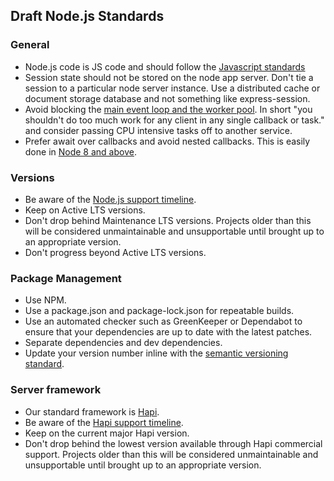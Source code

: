 ## Draft Node.js Standards

### General
* Node.js code is JS code and should follow the [Javascript standards](javascript_standards.md)
* Session state should not be stored on the node app server. Don't tie a session to a particular node server instance. Use a distributed cache or document storage database and not something like express-session. 
* Avoid blocking the [main event loop and the worker pool](https://nodejs.org/en/docs/guides/dont-block-the-event-loop/). In short "you shouldn't do too much work for any client in any single callback or task." and consider passing CPU intensive tasks off to another service.
* Prefer await over callbacks and avoid nested callbacks. This is easily done in [Node 8 and above](https://nodejs.org/api/util.html#util_util_promisify_original).

### Versions

* Be aware of the [Node.js support timeline](https://nodejs.org/en/about/releases).
* Keep on Active LTS versions.
* Don't drop behind Maintenance LTS versions. Projects older than this will be considered unmaintainable and
  unsupportable until brought up to an appropriate version.
* Don't progress beyond Active LTS versions.

### Package Management
* Use NPM.
* Use a package.json and package-lock.json for repeatable builds.
* Use an automated checker such as GreenKeeper or Dependabot to ensure that your dependencies are up to date with the
  latest patches.
* Separate dependencies and dev dependencies.
* Update your version number inline with the [semantic versioning standard](https://semver.org/).

### Server framework
* Our standard framework is [Hapi](https://hapijs.com/).
* Be aware of the [Hapi support timeline](https://hapi.dev/support/#plans).
* Keep on the current major Hapi version.
* Don't drop behind the lowest version available through Hapi commercial support. Projects older than this will be
  considered unmaintainable and unsupportable until brought up to an appropriate version.
